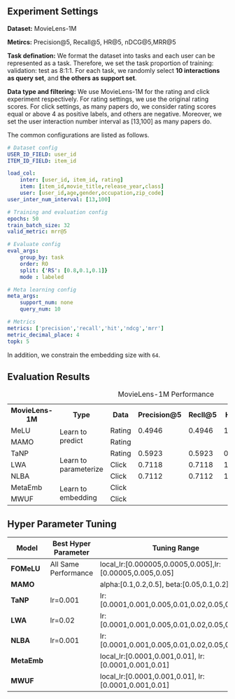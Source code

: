 ## Experiment Settings

**Dataset:** MovieLens-1M

**Metircs:** Precision@5, Recall@5, HR@5, nDCG@5,MRR@5

**Task defination:** We format the dataset into tasks and each user can be represented as a task. Therefore, we set the task proportion of training: validation: test as 8:1:1. For each task, we randomly select **10 interactions as query set**, and **the others as support set**.

**Data type and filtering:** We use MovieLens-1M for the rating and click experiment respectively. For rating settings, we use the original rating scores. For click settings, as many papers do, we consider rating scores equal or above 4 as positive labels, and others are negative. Moreover, we set the user interaction number interval as [13,100] as many papers do.

The common configurations are listed as follows.

```yaml
# Dataset config
USER_ID_FIELD: user_id
ITEM_ID_FIELD: item_id

load_col:
    inter: [user_id, item_id, rating]
    item: [item_id,movie_title,release_year,class]
    user: [user_id,age,gender,occupation,zip_code]
user_inter_num_interval: [13,100]

# Training and evaluation config
epochs: 50
train_batch_size: 32
valid_metric: mrr@5

# Evaluate config
eval_args:
    group_by: task
    order: RO
    split: {'RS': [0.8,0.1,0.1]}
    mode : labeled

# Meta learning config
meta_args:
    support_num: none
    query_num: 10

# Metrics
metrics: ['precision','recall','hit','ndcg','mrr']
metric_decimal_place: 4
topk: 5
```

In addition, we constrain the embedding size with `64`.

## Evaluation Results

<table>
  <caption>MovieLens-1M Performance</caption>
  <tr>
  	<th>MovieLens-1M</th>
    <th>Type</th>
    <th>Data</th>
    <th>Precision@5</th>
    <th>Recll@5</th>
    <th>HR@5</th>
    <th>nDCG@5</th>
    <th>MRR@5</th>
  </tr>
  <tr>
  	<td>MeLU</td>
    <td rowspan="2">Learn to predict</td>
    <td>Rating</td>
    <td>0.4946</td>
    <td>0.4946</td>
    <td>1.0000</td>
    <td>0.4899</td>
    <td>0.6904</td>
  </tr>
  <tr>
  	<td>MAMO</td>
    <td>Rating</td>
    <td></td>
    <td></td>
    <td></td>
    <td></td>
    <td></td>
  </tr>
  <tr>
  	<td>TaNP</td>
    <td rowspan="3">Learn to parameterize</td>
    <td>Rating</td>
    <td>0.5923</td>
    <td>0.5923</td>
    <td>0.9968</td>
    <td>0.6079</td>
    <td>0.8073</td>
  </tr>
  <tr>
  	<td>LWA</td>
    <td>Click</td>
    <td>0.7118</td>
    <td>0.7118</td>
    <td>1.0000</td>
    <td>0.7429</td>
    <td>0.8895</td>
  </tr>
  <tr>
  	<td>NLBA</td>
    <td>Click</td>
    <td>0.7112</td>
    <td>0.7112</td>
    <td>1.0000</td>
    <td>0.7423</td>
    <td>0.8895</td>
  </tr>
  <tr>
  	<td>MetaEmb</td>
    <td rowspan="2">Learn to embedding</td>
    <td>Click</td>
    <td></td>
    <td></td>
    <td></td>
    <td></td>
    <td></td>
  </tr>
  <tr>
  	<td>MWUF</td>
    <td>Click</td>
    <td></td>
    <td></td>
    <td></td>
    <td></td>
    <td></td>
  </tr>
</table>

## Hyper Parameter Tuning

| Model       | Best Hyper Parameter | Tuning Range                                             |
| ----------- | -------------------- | -------------------------------------------------------- |
| **FOMeLU**  | All Same Performance | local_lr:[0.000005,0.0005,0.005],lr:[0.00005,0.005,0.05] |
| **MAMO**    |                      | alpha:[0.1,0.2,0.5], beta:[0.05,0.1,0.2]                 |
| **TaNP**    | lr=0.001             | lr:[0.0001,0.001,0.005,0.01,0.02,0.05,0.1,0.2]           |
| **LWA**     | lr=0.02              | lr:[0.0001,0.001,0.005,0.01,0.02,0.05,0.1,0.2]           |
| **NLBA**    | lr=0.001             | lr:[0.0001,0.001,0.005,0.01,0.02,0.05,0.1,0.2]           |
| **MetaEmb** |                      | local_lr:[0.0001,0.001,0.01], lr:[0.0001,0.001,0.01]     |
| **MWUF**    |                      | local_lr:[0.0001,0.001,0.01], lr:[0.0001,0.001,0.01]     |